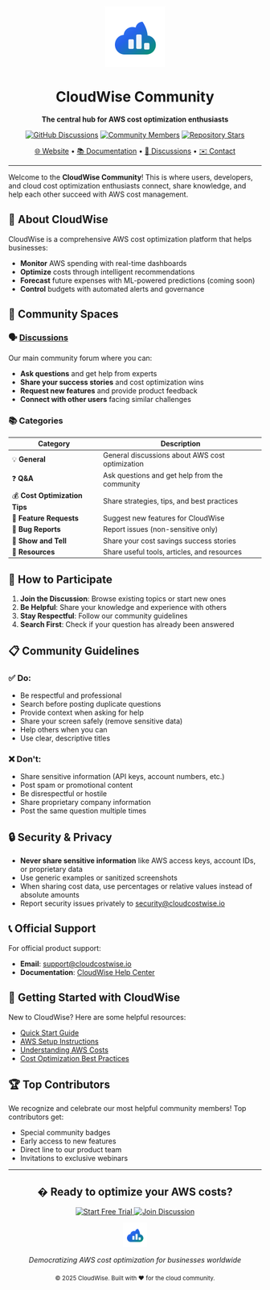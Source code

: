 <div align="center">
  <img src="assets/logo-mark.svg" alt="CloudWise" width="120" />
  <h1>CloudWise Community</h1>
  <p><strong>The central hub for AWS cost optimization enthusiasts</strong></p>
  
  [![GitHub Discussions](https://img.shields.io/github/discussions/cloudwise-app/cloudwise-community?style=for-the-badge&logo=github&color=2563eb)](https://github.com/cloudwise-app/cloudwise-community/discussions)
  [![Community Members](https://img.shields.io/github/followers/cloudwise-app?style=for-the-badge&label=Community%20Members&logo=github&color=7c3aed)](https://github.com/cloudwise-app)
  [![Repository Stars](https://img.shields.io/github/stars/cloudwise-app/cloudwise-community?style=for-the-badge&logo=github&color=059669)](https://github.com/cloudwise-app/cloudwise-community)
  
  <p>
    <a href="https://cloudcostwise.io">🌐 Website</a> •
    <a href="https://docs.cloudcostwise.io">📚 Documentation</a> •
    <a href="https://github.com/cloudwise-app/cloudwise-community/discussions">💬 Discussions</a> •
    <a href="https://cloudcostwise.io/contact">✉️ Contact</a>
  </p>
</div>

---

Welcome to the **CloudWise Community**! This is where users, developers, and cloud cost optimization enthusiasts connect, share knowledge, and help each other succeed with AWS cost management.

## 🚀 About CloudWise

CloudWise is a comprehensive AWS cost optimization platform that helps businesses:
- **Monitor** AWS spending with real-time dashboards
- **Optimize** costs through intelligent recommendations
- **Forecast** future expenses with ML-powered predictions (coming soon)
- **Control** budgets with automated alerts and governance

## 💬 Community Spaces

### 🗣️ [Discussions](https://github.com/cloudcostwise/community/discussions)
Our main community forum where you can:
- **Ask questions** and get help from experts
- **Share your success stories** and cost optimization wins
- **Request new features** and provide product feedback
- **Connect with other users** facing similar challenges

### 📚 Categories

| Category | Description |
|----------|-------------|
| 💡 **General** | General discussions about AWS cost optimization |
| ❓ **Q&A** | Ask questions and get help from the community |
| 💰 **Cost Optimization Tips** | Share strategies, tips, and best practices |
| 🔧 **Feature Requests** | Suggest new features for CloudWise |
| 🐛 **Bug Reports** | Report issues (non-sensitive only) |
| 🎉 **Show and Tell** | Share your cost savings success stories |
| 📖 **Resources** | Share useful tools, articles, and resources |

## 🤝 How to Participate

1. **Join the Discussion**: Browse existing topics or start new ones
2. **Be Helpful**: Share your knowledge and experience with others
3. **Stay Respectful**: Follow our community guidelines
4. **Search First**: Check if your question has already been answered

## 📋 Community Guidelines

### ✅ Do:
- Be respectful and professional
- Search before posting duplicate questions
- Provide context when asking for help
- Share your screen safely (remove sensitive data)
- Help others when you can
- Use clear, descriptive titles

### ❌ Don't:
- Share sensitive information (API keys, account numbers, etc.)
- Post spam or promotional content
- Be disrespectful or hostile
- Share proprietary company information
- Post the same question multiple times

## 🔒 Security & Privacy

- **Never share sensitive information** like AWS access keys, account IDs, or proprietary data
- Use generic examples or sanitized screenshots
- When sharing cost data, use percentages or relative values instead of absolute amounts
- Report security issues privately to security@cloudcostwise.io

## 📞 Official Support

For official product support:
- **Email**: support@cloudcostwise.io
- **Documentation**: [CloudWise Help Center](https://cloudcostwise.io/help)

## 🌟 Getting Started with CloudWise

New to CloudWise? Here are some helpful resources:

- [Quick Start Guide](https://docs.cloudcostwise.io/guide/quick-start)
- [AWS Setup Instructions](https://docs.cloudcostwise.io/guide/aws-setup)
- [Understanding AWS Costs](https://docs.cloudcostwise.io/guide/understanding-aws-costs)
- [Cost Optimization Best Practices](https://docs.cloudcostwise.io/guide/optimization-guide)

## 🏆 Top Contributors

We recognize and celebrate our most helpful community members! Top contributors get:
- Special community badges
- Early access to new features
- Direct line to our product team
- Invitations to exclusive webinars

---

<div align="center">
  <h2>� Ready to optimize your AWS costs?</h2>
  
  <p>
    <a href="https://cloudcostwise.io/auth/register">
      <img src="https://img.shields.io/badge/Start%20Free%20Trial-15%20Days-2563eb?style=for-the-badge&logo=aws&logoColor=white" alt="Start Free Trial" />
    </a>
    <a href="https://github.com/cloudwise-app/cloudwise-community/discussions">
      <img src="https://img.shields.io/badge/Join%20Discussion-Community-7c3aed?style=for-the-badge&logo=github&logoColor=white" alt="Join Discussion" />
    </a>
  </p>
  
  <img src="assets/logo-mark.svg" alt="CloudWise" width="48" />
  
  <p><em>Democratizing AWS cost optimization for businesses worldwide</em></p>
  
  <sub>© 2025 CloudWise. Built with ❤️ for the cloud community.</sub>
</div>